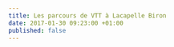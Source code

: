 ```yaml
---
title: Les parcours de VTT à Lacapelle Biron
date: 2017-01-30 09:23:00 +01:00
published: false
---
```


